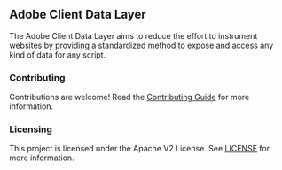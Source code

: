 ## Adobe Client Data Layer

The Adobe Client Data Layer aims to reduce the effort to instrument websites by providing a standardized method to expose and access any kind of data for any script.

### Contributing

Contributions are welcome! Read the [Contributing Guide](./.github/CONTRIBUTING.md) for more information.

### Licensing

This project is licensed under the Apache V2 License. See [LICENSE](LICENSE) for more information.
